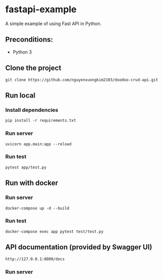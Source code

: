 # fastapi-example

A simple example of using Fast API in Python.

## Preconditions:

- Python 3

## Clone the project

```
git clone https://github.com/nguyenxuongkim2103/doodoo-crud-api.git
```

## Run local

### Install dependencies

```
pip install -r requirements.txt
```

### Run server

```
uvicorn app.main:app --reload
```

### Run test

```
pytest app/test.py
```

## Run with docker

### Run server

```
docker-compose up -d --build
```

### Run test

```
docker-compose exec app pytest test/test.py
```

## API documentation (provided by Swagger UI)

```
http://127.0.0.1:8000/docs
```

### Run server
